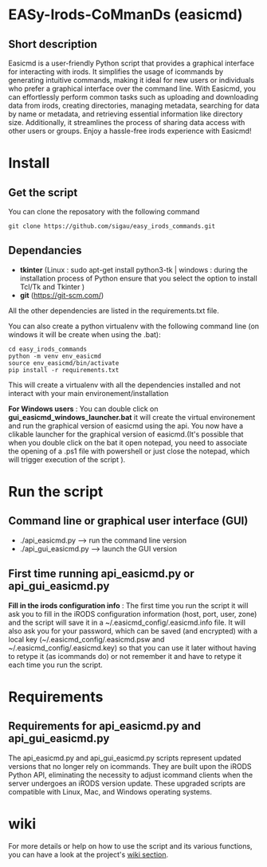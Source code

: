 # EASy-Irods-CoMmanDs (easicmd)
<!--docker run --entrypoint doctoc --rm -it -v $(pwd):/usr/src jorgeandrada/doctoc README.md --notitle -->

## Short description
Easicmd is a user-friendly Python script that provides a graphical interface for interacting with irods. It simplifies the usage of icommands by generating intuitive commands, making it ideal for new users or individuals who prefer a graphical interface over the command line. With Easicmd, you can effortlessly perform common tasks such as uploading and downloading data from irods, creating directories, managing metadata, searching for data by name or metadata, and retrieving essential information like directory size. Additionally, it streamlines the process of sharing data access with other users or groups. Enjoy a hassle-free irods experience with Easicmd!

# Install 
## Get the script
You can clone the reposatory with the following command 
```
git clone https://github.com/sigau/easy_irods_commands.git
```
## Dependancies

- **tkinter** (Linux : sudo apt-get install python3-tk | windows : during the installation process of Python ensure that you select the option to install Tcl/Tk and Tkinter  )
- **git** (https://git-scm.com/)

All the other dependencies are listed in the requirements.txt file.

You can also create a python virtualenv with the following command line (on windows it will be create when using the .bat):
```
cd easy_irods_commands
python -m venv env_easicmd
source env_easicmd/bin/activate
pip install -r requirements.txt
```
This will create a virtualenv with all the dependencies installed and not interact with your main environement/installation

**For Windows users** : You can double click on **gui_easicmd_windows_launcher.bat** it will create the virtual environement and run the graphical version of easicmd using the api. You now have a clikable launcher for the graphical version of easicmd.(It's possible that when you double click on the bat it open notepad, you need to associate the opening of a .ps1 file with powershell or just close the notepad, which will trigger execution of the script ).

# Run the script 
## Command line or graphical user interface (GUI)
- ./api_easicmd.py --> run the command line version
- ./api_gui_easicmd.py --> launch the GUI version

## First time running api_easicmd.py or api_gui_easicmd.py
**Fill in the irods configuration info** : 
The first time you run the script it will ask you to fill in the iRODS configuration information (host, port, user, zone) and the script will save it in a \~/.easicmd_config/.easicmd.info file. It will also ask you for your password, which can be saved (and encrypted) with a local key (\~/.easicmd_config/.easicmd.psw and \~/.easicmd_config/.easicmd.key) so that you can use it later without having to retype it (as icommands do) or not remember it and have to retype it each time you run the script. 

# Requirements
## Requirements for api_easicmd.py and api_gui_easicmd.py
The api_easicmd.py and api_gui_easicmd.py scripts represent updated versions that no longer rely on icommands. They are built upon the iRODS Python API, eliminating the necessity to adjust icommand clients when the server undergoes an iRODS version update. These upgraded scripts are compatible with Linux, Mac, and Windows operating systems.


# wiki 
For more details or help on how to use the script and its various functions, you can have a look at the project's [wiki section](../../wiki). 